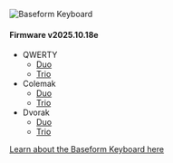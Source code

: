 ![Baseform Keyboard](https://posture.works/cdn-cgi/image/width=2048,height=1365,fit=crop,quality=80,format=auto,onerror=redirect,metadata=none/wp-content/uploads/2025/08/Cover-Creative-2.jpg)

<!-- FIRMWARE-LINKS:START - Do not edit below, this section is managed by CI -->
#### Firmware v2025.10.18e
- QWERTY
  - [Duo](https://github.com/strangekbd66/baseform/releases/download/v2025.10.18e/qwerty_duo-v2025.10.18e.zip)
  - [Trio](https://github.com/strangekbd66/baseform/releases/download/v2025.10.18e/qwerty_trio-v2025.10.18e.zip)
- Colemak
  - [Duo](https://github.com/strangekbd66/baseform/releases/download/v2025.10.18e/colemak_duo-v2025.10.18e.zip)
  - [Trio](https://github.com/strangekbd66/baseform/releases/download/v2025.10.18e/colemak_trio-v2025.10.18e.zip)
- Dvorak
  - [Duo](https://github.com/strangekbd66/baseform/releases/download/v2025.10.18e/dvorak_duo-v2025.10.18e.zip)
  - [Trio](https://github.com/strangekbd66/baseform/releases/download/v2025.10.18e/dvorak_trio-v2025.10.18e.zip)

<!-- FIRMWARE-LINKS:END -->

























[Learn about the Baseform Keyboard here](https://posture.works/baseform/)


